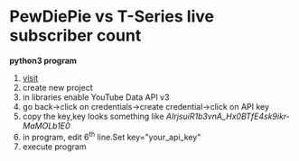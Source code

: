 # PewDiePie vs T-Series live subscriber count
**python3 program**

1. [visit](https://console.developers.google.com)
2. create new project
3. in libraries enable YouTube Data API v3
4. go back&rarr;click on credentials&rarr;create credential&rarr;click on API key
5. copy the key,key looks something like *AIrjsuiR1b3vnA_Hx0BTfE4sk9ikr-MaMOLb1E0*
6. in program, edit 6<sup>th</sup> line.Set key="your_api_key"
7. execute program
